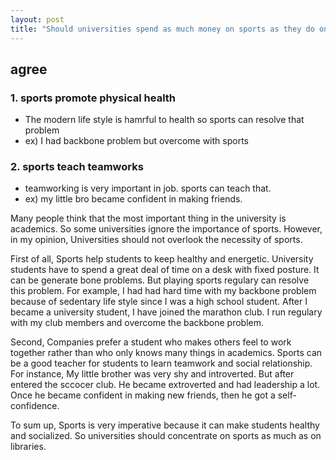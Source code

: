 ```yaml
---
layout: post
title: "Should universities spend as much money on sports as they do on libraries?"
---
```


## agree
### 1. sports promote physical health
- The modern life style is hamrful to health so sports can resolve that problem
- ex) I had backbone problem but overcome with sports
### 2. sports teach teamworks
- teamworking is very important in job. sports can teach that.
- ex) my little bro became confident in making friends.

Many people think that the most important thing in the university is academics. So some universities ignore the importance of sports. However, in my opinion, Universities should not overlook the necessity of sports.


First of all, Sports help students to keep healthy and energetic. University students have to spend a great deal of time on a desk with fixed posture. It can be generate bone problems. But playing sports regulary can resolve this problem. For example, I had had hard time with my backbone problem because of sedentary life style since I was a high school student. After I became a university student, I have joined the marathon club. I run regulary with my club members and overcome the backbone problem.


Second, Companies prefer a student who makes others feel to work together rather than who only knows many things in academics. Sports can be a good teacher for students to learn teamwork and social relationship. For instance, My little brother was very shy and introverted. But after entered the sccocer club. He became extroverted and had leadership a lot. Once he became confident in making new friends, then he got a self-confidence.


To sum up, Sports is very imperative because it can make students healthy and socialized. So universities should concentrate on sports as much as on libraries.
